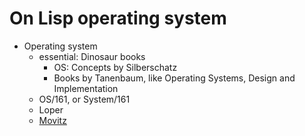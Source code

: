# On Lisp operating system

- Operating system
  - essential: Dinosaur books
    - OS: Concepts by Silberschatz
    - Books by Tanenbaum, like Operating Systems, Design and Implementation
  - OS/161, or System/161
  - Loper
  - [Movitz](http://movitz.common-lisp.dev/movitz.html)

